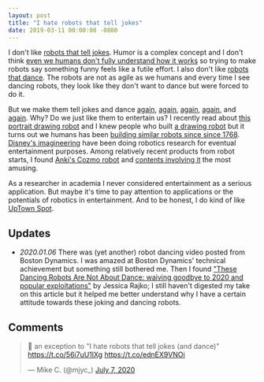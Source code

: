 ```yaml
---
layout: post
title: "I hate robots that tell jokes"
date: 2019-03-11 00:00:00 -0800
---
```


I don't like [robots that tell jokes](https://www.youtube.com/watch?v=kWlL4KjIP4M).
Humor is a complex concept and I don't think [even we humans don't fully understand how it works](https://www.theatlantic.com/magazine/archive/2018/03/funny-how/550910/) so trying to make robots say something funny feels like a futile effort.
I also don't like [robots that dance](https://www.youtube.com/watch?v=E1DuJQL8spY).
The robots are not as agile as we humans and every time I see dancing robots, they look like they don't want to dance but were forced to do it.

But we make them tell jokes and dance [again](https://www.youtube.com/watch?v=poh5zSsd1rE&t=3s), [again](https://www.youtube.com/watch?v=am1csALyEzE), [again](https://www.youtube.com/watch?v=r2SDVQCzQoA), [again](https://www.youtube.com/watch?v=LiTGaacQ7Og), and [again](https://www.youtube.com/watch?v=kHBcVlqpvZ8&t=1s).
Why?
Do we just like them to entertain us?
I recently read about [this portrait drawing robot](https://www.youtube.com/watch?v=gG_pzgfeESs) and I knew people who built [a drawing robot](https://www.youtube.com/watch?v=IKx49hjHDGc) but it turns out we humans has been [building similar robots since since 1768](https://en.wikipedia.org/wiki/Jaquet-Droz_automata#The_draughtsman).
[Disney's imagineering](https://en.wikipedia.org/wiki/Walt_Disney_Imagineering) have been doing robotics research for eventual entertainment purposes.
Among relatively recent products from robot starts, I found [Anki's Cozmo robot](https://anki.com/en-us/cozmo.html) and [contents involving it](https://www.youtube.com/channel/UC7r_Rty9HwHdUfq869Ss_tQ) the most amusing.

As a researcher in academia I never considered entertainment as a serious application.
But maybe it's time to pay attention to applications or the potentials of robotics in entertainment.
And to be honest, I do kind of like [UpTown Spot](https://www.youtube.com/watch?v=kHBcVlqpvZ8&t=5s).

## Updates

- _2020.01.06_ There was (yet another) robot dancing video posted from Boston Dynamics. I was amazed at Boston Dynamics' technical achievement but something still bothered me.
Then I found ["These Dancing Robots Are Not About Dance: waiving goodbye to 2020 and popular exploitations"](https://jessicarajko.medium.com/dancing-robots-are-not-about-dance-waiving-goodbye-to-2020-and-popular-exploitations-of-dance-961f57d3ee4c) by Jessica Rajko; I still haven't digested my take on this article but it helped me better understand why I have a certain attitude towards these joking and dancing robots.

## Comments

<blockquote class="twitter-tweet"><p lang="en" dir="ltr">🤣 an exception to &quot;I hate robots that tell jokes (and dance)&quot; <a href="https://t.co/56i7uU1lXg">https://t.co/56i7uU1lXg</a> <a href="https://t.co/ednEX9VNOi">https://t.co/ednEX9VNOi</a></p>&mdash; Mike C. (@mjyc_) <a href="https://twitter.com/mjyc_/status/1280562964290891777?ref_src=twsrc%5Etfw">July 7, 2020</a></blockquote> <script async src="https://platform.twitter.com/widgets.js" charset="utf-8"></script>
